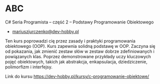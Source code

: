 # ABC
C# Seria Programista – część 2 – Podstawy Programowanie Obiektowego
-  mariuszjurczenko@dev-hobby.pl 

Ten kurs poprowadzi cię przez zasady i praktyki programowania obiektowego (OOP). 
Kurs zapewnia solidną podstawę w OOP. Zaczyna się od pokazania, jak zmienić zestaw słów 
w zestaw dobrze zdefiniowanych i powiązanych klas. Poprzez demonstrowane przykłady uczy 
kluczowych pojęć obiektowych, takich jak abstrakcja, enkapsulacja, dziedziczenie, polimorfizm i interfejsy.

Link do kursu https://dev-hobby.pl/kursy/c-programowanie-obiektowe/
